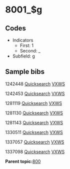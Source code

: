 # 8001\_$g

## Codes

-   Indicators
    -   First: 1
    -   Second: \_
-   Subfield: g

## Sample bibs

1242448 [Quicksearch](https://search.library.yale.edu/catalog/1242448) [VXWS](http://prodorbis.library.yale.edu:7014/vxws/GetHoldingsService?bibId=1242448)

1242453 [Quicksearch](https://search.library.yale.edu/catalog/1242453) [VXWS](http://prodorbis.library.yale.edu:7014/vxws/GetHoldingsService?bibId=1242453)

1281119 [Quicksearch](https://search.library.yale.edu/catalog/1281119) [VXWS](http://prodorbis.library.yale.edu:7014/vxws/GetHoldingsService?bibId=1281119)

1281130 [Quicksearch](https://search.library.yale.edu/catalog/1281130) [VXWS](http://prodorbis.library.yale.edu:7014/vxws/GetHoldingsService?bibId=1281130)

1281143 [Quicksearch](https://search.library.yale.edu/catalog/1281143) [VXWS](http://prodorbis.library.yale.edu:7014/vxws/GetHoldingsService?bibId=1281143)

1330511 [Quicksearch](https://search.library.yale.edu/catalog/1330511) [VXWS](http://prodorbis.library.yale.edu:7014/vxws/GetHoldingsService?bibId=1330511)

1337057 [Quicksearch](https://search.library.yale.edu/catalog/1337057) [VXWS](http://prodorbis.library.yale.edu:7014/vxws/GetHoldingsService?bibId=1337057)

1337098 [Quicksearch](https://search.library.yale.edu/catalog/1337098) [VXWS](http://prodorbis.library.yale.edu:7014/vxws/GetHoldingsService?bibId=1337098)

**Parent topic:**[800](../../tags/800/800.md)

